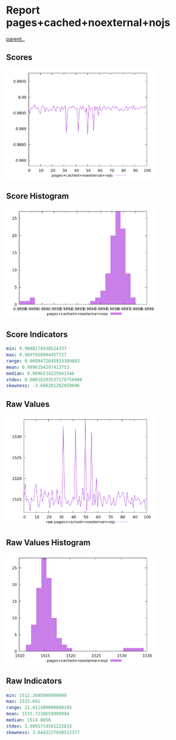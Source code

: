 # Report pages+cached+noexternal+nojs

[parent..](./..)  


## Scores

![score](./score.png)  

## Score Histogram

![hist](./hist.png)  

## Score Indicators

```yaml
min: 0.9888178938524337
max: 0.9897650984457727
range: 0.0009472045933389683
mean: 0.9896154297413753
median: 0.9896534225941546
stdev: 0.00016283537179756006
skewness: -3.686281282659096

```

## Raw Values

![raw](./raw.png)  

## Raw Values Histogram

![raw hist](./raw_hist.png)  

## Raw Indicators

```yaml
min: 1512.2695999999999
max: 1533.681
range: 21.411400000000185
mean: 1515.7238659999994
median: 1514.8656
stdev: 3.6865714581225815
skewness: 3.6442227930522377

```

<style>
  img {
    max-width: 80%;
  }
</style>
      
